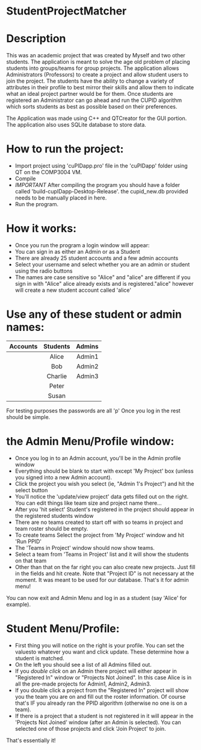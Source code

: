 # StudentProjectMatcher

# Description
This was an academic project that was created by Myself and two other students. The application is meant to solve the age old problem of placing students into groups/teams for group projects. The application allows Administrators (Professors) to create a project and allow student users to join the project. The students have the ability to change a variety of attributes in their profile to best mirror their skills and allow them to indicate what an ideal project partner would be for them. Once students are registered an Administrator can go ahead and run the CUPID algorithm which sorts students as best as possible based on their preferences.

The Application was made using C++ and QTCreator for the GUI portion. The application also uses SQLite database to store data.

# How to run the project:
 - Import project using 'cuPIDapp.pro' file in the 'cuPIDapp' folder using QT on the COMP3004 VM.
 - Compile
 - *IMPORTANT* After compiling the program you should have a folder called 'build-cupIDapp-Desktop-Release'. the cupid_new.db provided needs to be manually placed in here. 
 - Run the program.

# How it works:
  - Once you run the program a login window will appear:
  - You can sign in as either an Admin or as a Student
  - There are already 25 student accounts and a few admin accounts
  - Select your username and select whether you are an admin or student using the radio buttons
  - The names are case sensitive so "Alice" and "alice" are different if you sign in with "Alice" alice already exists and is registered."alice" however will create a new student account called 'alice' 

# Use any of these student or admin names:

| Accounts 	| Students |Admins |
| --------- |:--------:|------:|
|  | Alice | Admin1 |
|  | Bob | Admin2 |
|  | Charlie |	Admin3	|
|  | Peter |  |
|  | Susan |  |

For testing purposes the passwords are all 'p'
Once you log in the rest should be simple.
# the Admin Menu/Profile window:
- Once you log in to an Admin account, you'll be in the Admin profile window
- Everything should be blank to start with except 'My Project' box (unless  you signed into a new Admin account).
- Click the project you wish you select (ie, "Admin 1's Project") and hit the select button
- You'll notice the 'update/view project' data gets filled out on the right. You can edit things like team size and project name there... 
- After you 'hit select' Student's registered in the project should appear in  the registered students window
- There are no teams created to start off with so teams in project and team roster should be empty.
- To create teams Select the project from 'My Project' window and hit 'Run PPID'
- The 'Teams in Project' window should now show teams.
- Select a team from 'Teams in Project' list and it will show the students on that team
- Other than that on the far right you can also create new projects. Just fill in the fields  and hit create. Note that "Project ID" is not necessary at the moment. It was meant  to be used for our database.
That's it for admin menu!

You can now exit and Admin Menu and log in as a student (say 'Alice' for example).

# Student Menu/Profile:
- First thing you will notice on the right is your profile. You can set the valuesto whatever you want and click update. These determine how a student is matched.
- On the left you should see a list of all Admins filled out.
- If you *double click* on an Admin there project will either appear in "Registered In" window or "Projects Not Joined". In this case Alice is in all the pre-made projects for Admin1, Admin2, Admin3.
- If you double click a project from the "Registered In" project will show you the team you are on and fill out the roster information. Of course that's IF you already ran the PPID algorithm (otherwise no one is on a team).
- If there is a project that a student is not registered in it will appear in the 'Projects Not Joined' window (after an Admin is selected). You can selected one of those projects and click 'Join Project' to join. 

That's essentially it!
